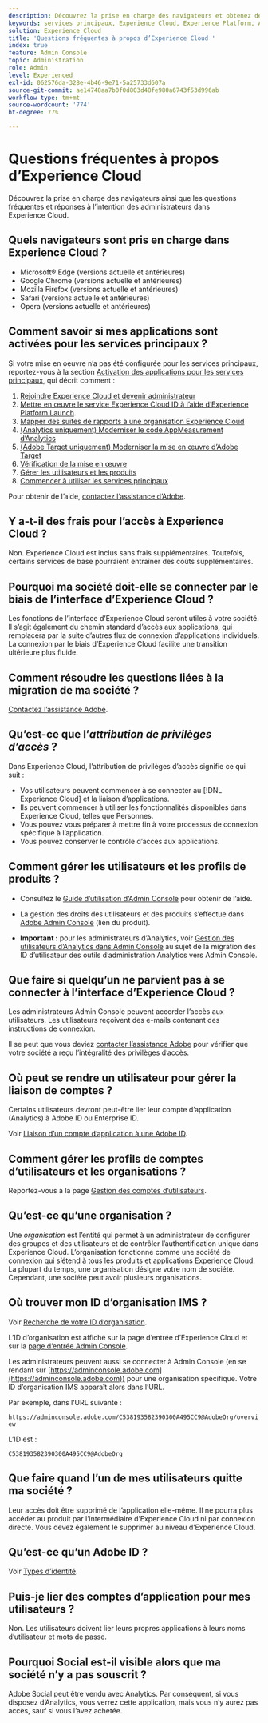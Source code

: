 ```yaml
---
description: Découvrez la prise en charge des navigateurs et obtenez des réponses aux questions fréquentes à l’intention des administrateurs dans Adobe Experience Cloud.
keywords: services principaux, Experience Cloud, Experience Platform, Analytics, Target, gestion des utilisateurs.
solution: Experience Cloud
title: 'Questions fréquentes à propos d’Experience Cloud '
index: true
feature: Admin Console
topic: Administration
role: Admin
level: Experienced
exl-id: 062576da-328e-4b46-9e71-5a25733d607a
source-git-commit: ae14748aa7b0f0d803d48fe980a6743f53d996ab
workflow-type: tm+mt
source-wordcount: '774'
ht-degree: 77%

---
```


# Questions fréquentes à propos d’Experience Cloud

Découvrez la prise en charge des navigateurs ainsi que les questions fréquentes et réponses à l’intention des administrateurs dans Experience Cloud.

## Quels navigateurs sont pris en charge dans Experience Cloud ?

* Microsoft® Edge (versions actuelle et antérieures)
* Google Chrome (versions actuelle et antérieures)
* Mozilla Firefox (versions actuelle et antérieures)
* Safari (versions actuelle et antérieures)
* Opera (versions actuelle et antérieures)

## Comment savoir si mes applications sont activées pour les services principaux ?

Si votre mise en oeuvre n’a pas été configurée pour les services principaux, reportez-vous à la section [Activation des applications pour les services principaux](core-services.md#concept_07ED1D5C64234E77976E6D572E78FB9C), qui décrit comment :

1. [Rejoindre Experience Cloud et devenir administrateur](core-services.md#section_2423F0BD3DF642658103310EE5EA6154)
1. [Mettre en œuvre le service Experience Cloud ID à l’aide d’Experience Platform Launch](https://experienceleague.adobe.com/docs/experience-platform/tags/get-started/quick-start.html?lang=fr).
1. [Mapper des suites de rapports à une organisation Experience Cloud](core-services.md#concept_apg_zq2_rw)
1. [(Analytics uniquement) Moderniser le code AppMeasurement d’Analytics](core-services.md#section_1798D9D0F05C47E29816AC4EEB9A0913)
1. [(Adobe Target uniquement) Moderniser la mise en œuvre d’Adobe Target](core-services.md#section_C2F4493C7A36406DAE2266B429A4BD24)
1. [Vérification de la mise en œuvre](core-services.md#section_E641782A0F4F44AF8C9C91216BE330D5)
1. [Gérer les utilisateurs et les produits](core-services.md#section_B6E95F4E0E12483CB9DA99CBC0C5A4AF)
1. [Commencer à utiliser les services principaux](core-services.md#section_960C06093623462E8EA247B3E97274A1)

Pour obtenir de l’aide, [contactez l’assistance d’Adobe](https://experienceleague.adobe.com/?support-solution=General&amp;lang=fr#support).

## Y a-t-il des frais pour l’accès à Experience Cloud ?

Non. Experience Cloud est inclus sans frais supplémentaires. Toutefois, certains services de base pourraient entraîner des coûts supplémentaires.

## Pourquoi ma société doit-elle se connecter par le biais de l’interface d’Experience Cloud ?

Les fonctions de l’interface d’Experience Cloud seront utiles à votre société. Il s’agit également du chemin standard d’accès aux applications, qui remplacera par la suite d’autres flux de connexion d’applications individuels. La connexion par le biais d’Experience Cloud facilite une transition ultérieure plus fluide.

## Comment résoudre les questions liées à la migration de ma société ?

[Contactez l’assistance Adobe](https://experienceleague.adobe.com/?support-solution=General#support).

## Qu’est-ce que l’_attribution de privilèges d’accès_ ?

Dans Experience Cloud, l’attribution de privilèges d’accès signifie ce qui suit :

* Vos utilisateurs peuvent commencer à se connecter au [!DNL Experience Cloud] et la liaison d’applications.
* Ils peuvent commencer à utiliser les fonctionnalités disponibles dans Experience Cloud, telles que Personnes.
* Vous pouvez vous préparer à mettre fin à votre processus de connexion spécifique à l’application.
* Vous pouvez conserver le contrôle d’accès aux applications.

## Comment gérer les utilisateurs et les profils de produits ?

* Consultez le [Guide d’utilisation d’Admin Console](https://helpx.adobe.com/fr/enterprise/admin-guide.html) pour obtenir de l’aide.

* La gestion des droits des utilisateurs et des produits s’effectue dans [Adobe Admin Console](https://adminconsole.adobe.com/enterprise) (lien du produit).

* **Important :** pour les administrateurs d’Analytics, voir [Gestion des utilisateurs d’Analytics dans Admin Console](https://experienceleague.adobe.com/docs/analytics/admin/user-product-management/user-management/migrate-users/c-migration-tool.html?lang=fr) au sujet de la migration des ID d’utilisateur des outils d’administration Analytics vers Admin Console.

## Que faire si quelqu’un ne parvient pas à se connecter à l’interface d’Experience Cloud ?

Les administrateurs Admin Console peuvent accorder l’accès aux utilisateurs. Les utilisateurs reçoivent des e-mails contenant des instructions de connexion.

Il se peut que vous deviez [contacter l’assistance Adobe](https://experienceleague.adobe.com/?support-solution=General#support) pour vérifier que votre société a reçu l’intégralité des privilèges d’accès.

## Où peut se rendre un utilisateur pour gérer la liaison de comptes ?

Certains utilisateurs devront peut-être lier leur compte d’application (Analytics) à Adobe ID ou Enterprise ID.

Voir [Liaison d’un compte d’application à une Adobe ID](organizations.md#task_FD389E78640848919E247AC5E95B8369).

## Comment gérer les profils de comptes d’utilisateurs et les organisations ?

Reportez-vous à la page [Gestion des comptes d’utilisateurs](organizations.md#topic_C31CB834F109465A82ED57FF0563B3F1).

## Qu’est-ce qu’une organisation ?

Une *organisation* est l’entité qui permet à un administrateur de configurer des groupes et des utilisateurs et de contrôler l’authentification unique dans Experience Cloud. L’organisation fonctionne comme une société de connexion qui s’étend à tous les produits et applications Experience Cloud. La plupart du temps, une organisation désigne votre nom de société. Cependant, une société peut avoir plusieurs organisations.

## Où trouver mon ID d’organisation IMS ?

Voir [Recherche de votre ID d’organisation](organizations.md).

L’ID d’organisation est affiché sur la page d’entrée d’Experience Cloud et sur la [page d’entrée Admin Console](https://adminconsole.adobe.com).

Les administrateurs peuvent aussi se connecter à Admin Console (en se rendant sur [https://adminconsole.adobe.com](https://adminconsole.adobe.com)) pour une organisation spécifique. Votre ID d’organisation IMS apparaît alors dans l’URL.

Par exemple, dans l’URL suivante :

`https://adminconsole.adobe.com/C538193582390300A495CC9@AdobeOrg/overview`

L’ID est :

`C538193582390300A495CC9@AdobeOrg`

## Que faire quand l’un de mes utilisateurs quitte ma société ?

Leur accès doit être supprimé de l’application elle-même. Il ne pourra plus accéder au produit par l’intermédiaire d’Experience Cloud ni par connexion directe. Vous devez également le supprimer au niveau d’Experience Cloud.

## Qu’est-ce qu’un Adobe ID ?

Voir [Types d’identité](https://helpx.adobe.com/fr/enterprise/using/identity.html).

## Puis-je lier des comptes d’application pour mes utilisateurs ?

Non. Les utilisateurs doivent lier leurs propres applications à leurs noms d’utilisateur et mots de passe.

## Pourquoi Social est-il visible alors que ma société n’y a pas souscrit ?

Adobe Social peut être vendu avec Analytics. Par conséquent, si vous disposez d’Analytics, vous verrez cette application, mais vous n’y aurez pas accès, sauf si vous l’avez achetée.
